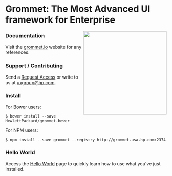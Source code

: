# Grommet: The Most Advanced UI framework for Enterprise

<img align="right" height="260" src="http://alansouzati.github.io/artic/img/grommet-logo.png">

### Documentation

Visit the [grommet.io](http://grommet.io/) website for any references.

### Support / Contributing

Send a [Request Access](http://grommet.usa.hp.com/docs/hpe/request_access) or write to us at uxgroup@hp.com.

### Install

  For Bower users:

  	$ bower install --save HewlettPackard/grommet-bower

  For NPM users:

  	$ npm install --save grommet --registry http://grommet.usa.hp.com:2374	

### Hello World

  Access the [Hello World](http://grommet.usa.hp.com/docs/hpe/documentation) page to quickly learn how to use what you've just installed.

